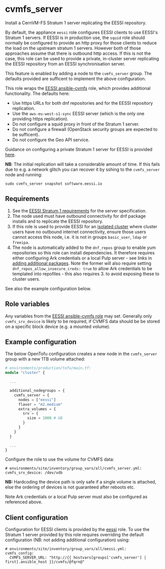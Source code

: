 # cvmfs_server

Install a CernVM-FS Stratum 1 server replicating the EESSI repository.

By default, the appliance `eessi` role configures EESSI clients to use EESSI's
Stratum 1 servers. If EESSI is in production use, the `squid` role should normally
be configured to provide an http proxy for those clients to reduce the load
on the upstream stratum 1 servers. However both of those approaches assume that
there is outbound http access. If this is not the case, this role can be used
to provide a private, in-cluster server replicating the EESSI repository from
an EESSI synchronisation server.

This feature is enabled by adding a node to the `cvmfs_server` group. The
defaults provided are sufficent to implement the above configuration.

This role wraps the [EESSI ansible-cvmfs](https://github.com/EESSI/ansible-cvmfs)
role, which provides additional functionality. The defaults here:
- Use https URLs for both dnf repositories and for the EESSI repository replication.
- Use the `aws-eu-west-s1-sync` EESSI server (which is the only one providing
  https replication).
- Do not configure a squid proxy in front of the Stratum 1 server.
- Do not configure a firewall (OpenStack security groups are expected to be
  sufficent).
- Do not configure the Geo API service.

Guidance on configuring a private Stratum 1 server for EESSI is provided [here](https://www.eessi.io/docs/filesystem_layer/stratum1/#requirements-for-a-stratum-1).

**NB**: The initial replication will take a considerable amount of time. If
this fails due to e.g. a network glitch you can recover it by sshing to the
`cvmfs_server` node and running:

    sudo cvmfs_server snapshot software.eessi.io

## Requirements

1. See the [EESSI Stratum 1 requirements](https://www.eessi.io/docs/filesystem_layer/stratum1/#requirements-for-a-stratum-1)
   for the server specification.
3. The node used must have outbound connectivity for dnf package installs
   and to replicate the EESSI repository.
4. If this role is used to provide EESSI for an [isolated cluster](../../../docs/experimental/isolated-clusters.md)
   where cluster users have no outbound internet connectivity, ensure those users
   cannot access this node, i.e. it is not in groups `basic_user`, `ldap` or
   `freeipa`.
5. The node is automatically added to the `dnf_repos` group to enable yum
   repositories so this role can install dependencies. It therefore requires
   either configuring Ark credentials or a local Pulp server - see links in
   [adding additional packages](../../../docs/operations.md#adding-additional-packages).
   Note the former will also require setting `dnf_repos_allow_insecure_creds: true`
   to allow Ark credentials to be templated into repofiles - this also requires 3.
   to avoid exposing these to cluster users.

See also the example configuration below.

## Role variables

Any variables from the [EESSI ansible-cvmfs role](https://github.com/EESSI/ansible-cvmfs)
may set. Generally only `cvmfs_srv_device` is likely to be required, if CVMFS
data should be be stored on a specific block device (e.g. a mounted volume).

## Example configuration

The below OpenTofu configuration creates a new node in the `cvmfs_server` group
with a new 1TB volume attached:

```terraform
# environments/production/tofu/main.tf:
module "cluster" {

  ... 

  additional_nodegroups = {
    cvmfs_server = {
      nodes = ["eessi"]
      flavor = "m2.medium"
      extra_volumes = {
        srv = {
          size = 1000 # GB
        }
      }
    }
  }

  ...
}
```

Configure the role to use the volume for CVMFS data:

```
# environments/site/inventory/group_vars/all/cvmfs_server.yml:
cvmfs_srv_device: /dev/vdb
```

**NB:** Hardcoding the device path is only safe if a single volume is attached,
else the ordering of devices is not guaranteed after reboots etc.

Note Ark credentials or a local Pulp server must also be configured as referenced
above.

## Client configuration

Configuration for EESSI clients is provided by the [eessi](../eessi/README.md)
role. To use the Stratum 1 server provided by this role requires overriding
the default configuration (NB: not adding additional configuration) using:

```
# environments/site/inventory/group_vars/all/eessi.yml:
cvmfs_config:
  CVMFS_SERVER_URL: "http://{{ hostvars[groups['cvmfs_server'] | first].ansible_host }}/cvmfs/@fqrn@"
```
